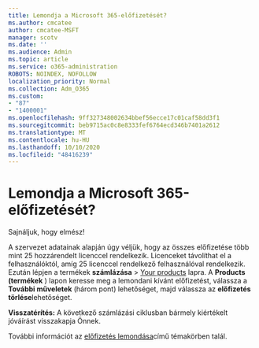 ```yaml
---
title: Lemondja a Microsoft 365-előfizetését?
ms.author: cmcatee
author: cmcatee-MSFT
manager: scotv
ms.date: ''
ms.audience: Admin
ms.topic: article
ms.service: o365-administration
ROBOTS: NOINDEX, NOFOLLOW
localization_priority: Normal
ms.collection: Adm_O365
ms.custom:
- "87"
- "1400001"
ms.openlocfilehash: 9ff327348002634bbef56ecce17c01caf58dd3f1
ms.sourcegitcommit: beb9715ac0c8e8333fef6764ecd346b7401a2612
ms.translationtype: MT
ms.contentlocale: hu-HU
ms.lasthandoff: 10/10/2020
ms.locfileid: "48416239"
---
```

# <a name="canceling-your-microsoft-365-subscription"></a>Lemondja a Microsoft 365-előfizetését?

Sajnáljuk, hogy elmész!
  
A szervezet adatainak alapján úgy véljük, hogy az összes előfizetése több mint 25 hozzárendelt licenccel rendelkezik. Licenceket távolíthat el a felhasználóktól, amíg 25 licenccel rendelkező felhasználóval rendelkezik. Ezután lépjen a termékek **számlázása** \> [Your products](https://go.microsoft.com/fwlink/p/?linkid=842054) lapra. A **Products (termékek** ) lapon keresse meg a lemondani kívánt előfizetést, válassza a **További műveletek** (három pont) lehetőséget, majd válassza az **előfizetés törlése**lehetőséget.

**Visszatérítés:** A következő számlázási ciklusban bármely kiértékelt jóváírást visszakapja Önnek.

További információt az [előfizetés lemondása](https://docs.microsoft.com/microsoft-365/commerce/subscriptions/cancel-your-subscription)című témakörben talál.